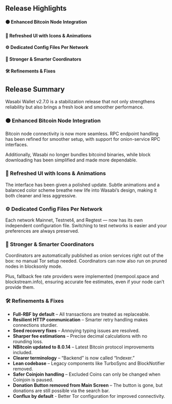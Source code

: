 ## Release Highlights
#### 🟠 Enhanced Bitcoin Node Integration
#### 🎨 Refreshed UI with Icons & Animations
#### ⚙️ Dedicated Config Files Per Network
#### 🤯 Stronger & Smarter Coordinators
#### 🛠️ Refinements & Fixes

## Release Summary
Wasabi Wallet v2.7.0 is a stabilization release that not only strengthens reliability but also brings a fresh look and smoother performance.

### 🟠 Enhanced Bitcoin Node Integration
Bitcoin node connectivity is now more seamless. RPC endpoint handling has been refined for smoother setup, with support for onion-service RPC interfaces.

Additionally, Wasabi no longer bundles bitcoind binaries, while block downloading has been simplified and made more dependable.

### 🎨 Refreshed UI with Icons & Animations
The interface has been given a polished update. Subtle animations and a balanced color scheme breathe new life into Wasabi’s design, making it both cleaner and less aggressive.

### ⚙️ Dedicated Config Files Per Network
Each network  Mainnet, Testnet4, and Regtest — now has its own independent configuration file. Switching to test networks is easier and your preferences are always preserved.

### 🤯 Stronger & Smarter Coordinators
Coordinators are automatically published as onion services right out of the box: no manual Tor setup needed. Coordinators can now also run on pruned nodes in blocksonly mode.

Plus, fallback fee rate providers were implemented (mempool.space and blockstream.info), ensuring accurate fee estimates, even if your node can’t provide them.

### 🛠️ Refinements & Fixes
- **Full-RBF by default** – All transactions are treated as replaceable.
- **Resilient HTTP communication** – Smarter retry handling makes connections sturdier.
- **Seed recovery fixes** – Annoying typing issues are resolved.
- **Sharper fee estimations** – Precise decimal calculations with no rounding loss.
- **NBitcoin updated to 8.0.14** – Latest Bitcoin protocol improvements included.
- **Clearer terminology** – “Backend” is now called “Indexer.”
- **Lean codebase** – Legacy components like TurboSync and BlockNotifier removed.
- **Safer Coinjoin handling** – Excluded Coins can only be changed when Coinjoin is paused.
- **Donation Button removed from Main Screen** – The button is gone, but donations are still possible via the search bar.
- **Conflux by default** - Better Tor configuration for improved connectivity.
